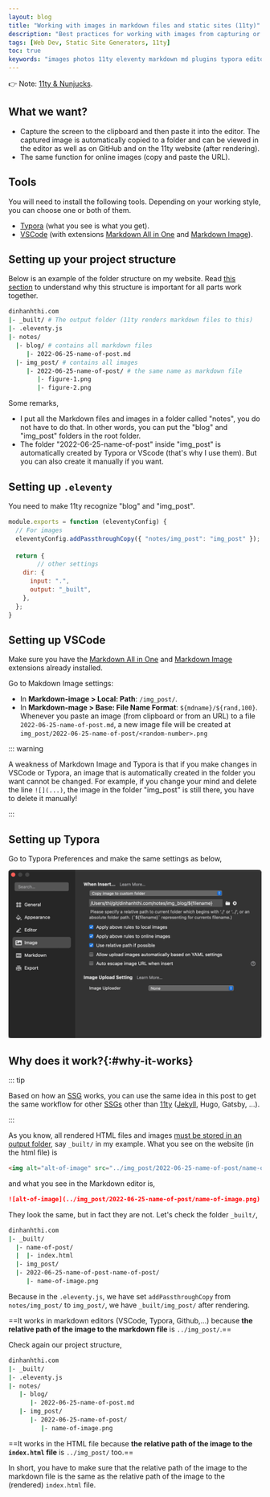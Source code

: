 ```yaml
---
layout: blog
title: "Working with images in markdown files and static sites (11ty)"
description: "Best practices for working with images from capturing or internet in markdown files and eleventy. This is the workflow I use for this website."
tags: [Web Dev, Static Site Generators, 11ty]
toc: true
keywords: "images photos 11ty eleventy markdown md plugins typora editor copy paste markdown"
---
```


👉 Note: [11ty & Nunjucks](/11ty-nunjucks/).

## What we want?

- Capture the screen to the clipboard and then paste it into the editor. The captured image is automatically copied to a folder and can be viewed in the editor as well as on GitHub and on the 11ty website (after rendering).
- The same function for online images (copy and paste the URL).

## Tools

You will need to install the following tools. Depending on your working style, you can choose one or both of them.

- [Typora](https://typora.io/) (what you see is what you get).
- [VSCode](https://code.visualstudio.com/) (with extensions [Markdown All in One](https://marketplace.visualstudio.com/items?itemName=yzhang.markdown-all-in-one) and [Markdown Image](https://marketplace.visualstudio.com/items?itemName=hancel.markdown-image)).

## Setting up your project structure

Below is an example of the folder structure on my website. Read [this section](#why-it-works) to understand why this structure is important for all parts work together.

```bash
dinhanhthi.com
|- _built/ # The output folder (11ty renders markdown files to this)
|- .eleventy.js
|- notes/
  |- blog/ # contains all markdown files
     |- 2022-06-25-name-of-post.md
  |- img_post/ # contains all images
     |- 2022-06-25-name-of-post/ # the same name as markdown file
        |- figure-1.png
        |- figure-2.png

```

Some remarks,

- I put all the Markdown files and images in a folder called "notes", you do not have to do that. In other words, you can put the "blog" and "img_post" folders in the root folder.
- The folder "2022-06-25-name-of-post" inside "img_post" is automatically created by Typora or VScode (that's why I use them). But you can also create it manually if you want.

## Setting up `.eleventy`

You need to make 11ty recognize "blog" and "img_post".

```js
module.exports = function (eleventyConfig) {
  // For images
  eleventyConfig.addPassthroughCopy({ "notes/img_post": "img_post" });

  return {
		// other settings
    dir: {
      input: ".",
      output: "_built",
    },
  };
}
```

## Setting up VSCode

Make sure you have the [Markdown All in One](https://marketplace.visualstudio.com/items?itemName=yzhang.markdown-all-in-one) and [Markdown Image](https://marketplace.visualstudio.com/items?itemName=hancel.markdown-image) extensions already installed.

Go to Makdown Image settings:

- In **Markdown-image > Local: Path**: `/img_post/`.
- In **Markdown-mage > Base: File Name Format**: `${mdname}/${rand,100}`. Whenever you paste an image (from clipboard or from an URL) to a file `2022-06-25-name-of-post.md`, a new image file will be created at `img_post/2022-06-25-name-of-post/<random-number>.png`

::: warning

A weakness of Markdown Image and Typora is that if you make changes in VSCode or Typora, an image that is automatically created in the folder you want cannot be changed. For example, if you change your mind and delete the line `![](...)`, the image in the folder "img_post" is still there, you have to delete it manually!

:::

## Setting up Typora

Go to Typora Preferences and make the same settings as below,

![typora-image-setting](../img_post/2022-06-25-images-11ty-markdown/typora-image-setting.png)

## Why does it work?{:#why-it-works}

::: tip

Based on how an [SSG](/tags/static-site-generators/) works, you can use the same idea in this post to get the same workflow for other [SSGs](/tags/static-site-generators/) other than [11ty](/tags/11ty/) ([Jekyll](/jekyll-tips/), Hugo, Gatsby, ...).

:::

As you know, all rendered HTML files and images [must be stored in an output folder](https://www.11ty.dev/docs/config/), say `_built/` in my example. What you see on the website (in the html file) is

```html
<img alt="alt-of-image" src="../img_post/2022-06-25-name-of-post/name-of-image.png">
```

and what you see in the Markdown editor is,

```markdown
![alt-of-image](../img_post/2022-06-25-name-of-post/name-of-image.png)
```

They look the same, but in fact they are not. Let's check the folder `_built/`,

```bash
dinhanhthi.com
|- _built/
  |- name-of-post/
  |  |- index.html
  |- img_post/
  |- 2022-06-25-name-of-post-name-of-post/
     |- name-of-image.png
```

Because in the `.eleventy.js`, we have set `addPassthroughCopy` from `notes/img_post/` to `img_post/`, we have `_built/img_post/` after rendering.

==It works in markdown editors (VSCode, Typora, Github,...) because **the relative path of the image to the markdown file** is `../img_post/`.==

Check again our project structure,

```bash
dinhanhthi.com
|- _built/
|- .eleventy.js
|- notes/
   |- blog/
      |- 2022-06-25-name-of-post.md
   |- img_post/
      |- 2022-06-25-name-of-post/
         |- name-of-image.png
```

==It works in the HTML file because **the relative path of the image to the `index.html` file** is `../img_post/` too.==

In short, you have to make sure that the relative path of the image to the markdown file is the same as the relative path of the image to the (rendered) `index.html` file.